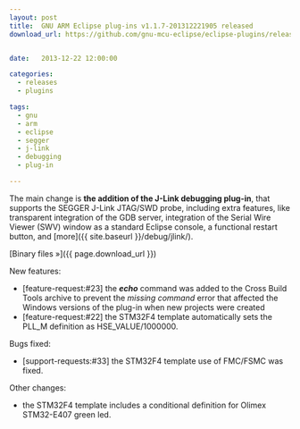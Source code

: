 ```yaml
---
layout: post
title:  GNU ARM Eclipse plug-ins v1.1.7-201312221905 released
download_url: https://github.com/gnu-mcu-eclipse/eclipse-plugins/releases/tag/v1.1.7-201312221905


date:   2013-12-22 12:00:00

categories:
  - releases
  - plugins

tags:
  - gnu
  - arm
  - eclipse
  - segger
  - j-link
  - debugging
  - plug-in

---
```


The main change is **the addition of the J-Link debugging plug-in**, that supports the SEGGER J-Link JTAG/SWD probe, including extra features, like transparent integration of the GDB server, integration of the Serial Wire Viewer (SWV) window as a standard Eclipse console, a functional restart button, and [more]({{ site.baseurl }}/debug/jlink/).

[Binary files »]({{ page.download_url }})

New features:

- [feature-request:#23] the _**echo**_ command was added to the Cross Build Tools archive to prevent the _missing command_ error that affected the Windows versions of the plug-in when new projects were created
- [feature-request:#22] the STM32F4 template automatically sets the PLL_M definition as HSE_VALUE/1000000.

Bugs fixed:

- [support-requests:#33] the STM32F4 template use of FMC/FSMC was fixed.

Other changes:

- the STM32F4 template includes a conditional definition for Olimex STM32-E407 green led.
